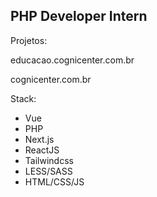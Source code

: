 ## PHP Developer Intern

Projetos:

educacao.cognicenter.com.br

cognicenter.com.br


Stack:
* Vue
* PHP
* Next.js
* ReactJS
* Tailwindcss
* LESS/SASS
* HTML/CSS/JS


